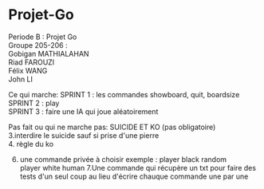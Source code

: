 # Projet-Go
Periode B : Projet Go <br />
Groupe 205-206 : <br />
Gobigan MATHIALAHAN <br />
Riad FAROUZI <br />
Félix WANG <br />
John LI <br />


Ce qui marche:
SPRINT 1 : les commandes showboard, quit, boardsize<br />
SPRINT 2 : play  <br />
SPRINT 3 : faire une IA qui joue aléatoirement <br />


Pas fait ou qui ne marche pas: SUICIDE ET KO (pas obligatoire)<br />
3.interdire le suicide sauf si prise d'une pierre <br />
4. règle du ko <br />

6. une commande privée à choisir exemple : player black random <br />
player white human
7.Une commande qui récupère un txt pour faire des tests d'un seul coup au lieu d'écrire chauque commande une par une
